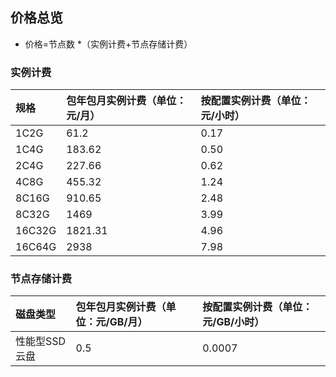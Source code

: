 ## 价格总览

- 价格=节点数 *（实例计费+节点存储计费）

### 实例计费

|规格| 包年包月实例计费（单位：元/月） | 按配置实例计费（单位：元/小时）
:--|:---|:---
|1C2G |61.2 |0.17
|1C4G |183.62|0.50
|2C4G |227.66 |0.62
|4C8G |455.32|1.24
|8C16G |910.65|2.48
|8C32G |1469 |3.99
|16C32G |1821.31 |4.96
|16C64G |2938 |7.98

### 节点存储计费

|磁盘类型| 包年包月实例计费（单位：元/GB/月） | 按配置实例计费（单位：元/GB/小时）
:--|:---|:---
|性能型SSD云盘 |0.5 | 0.0007
